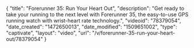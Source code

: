 {
    "title": "Forerunner 35: Run Your Heart Out",
    "description": "Get ready to take your running to the next level with Forerunner 35, the easy-to-use GPS running watch with wrist-heart rate technology.",
    "videoid": "78379054",
    "date_created": "1472650013",
    "date_modified": "1509651002",
    "type": "captivate",
    "layout": "video",
    "url": "\/v\/forerunner-35-run-your-heart-out\/78379054"
}